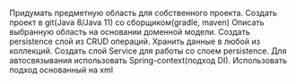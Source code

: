 Придумать предметную область для собственного проекта.
Создать проект в git(Java 8/Java 11) со сборщиком(gradle, maven)
Описать выбранную область на основании доменной модели.
Создать persistence слой из CRUD операций.
Хранить данные в любой из коллекций.
Создать слой Service для работы со слоем persistence.
Для автосвязывания использовать Spring-context(подход DI).
Использовать подход основанный на xml